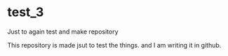 # test_3
Just to again test and make repository

This repository is made jsut to test the things. and I am writing it in github.
